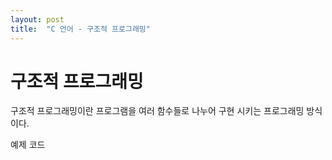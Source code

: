 ```yaml
---
layout: post
title:  "C 언어 - 구조적 프로그래밍"
---
```

# 구조적 프로그래밍

구조적 프로그래밍이란 프로그램을 여러 함수들로 나누어 구현 시키는 프로그래밍 방식이다.

예제 코드
